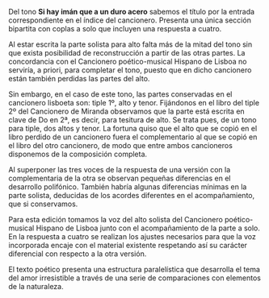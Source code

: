 Del tono **Si hay imán que a un duro acero** sabemos el título por la
entrada correspondiente en el índice del cancionero. Presenta una única
sección bipartita con coplas a solo que incluyen una respuesta a cuatro.

Al estar escrita la parte solista para alto falta más de la mitad
del tono sin que exista posibilidad de reconstrucción a partir de las
otras partes. La concordancia con el Cancionero poético-musical Hispano
de Lisboa no serviría, a priori, para completar el tono, puesto que en dicho cancionero
están también perdidas las partes del alto.

Sin embargo, en el caso de este tono, las partes conservadas en el cancionero lisboeta son: tiple 1º, alto y tenor. Fijándonos en el libro del tiple 2º del Cancionero de Miranda observamos que la parte está escrita en clave de Do en 2ª, es decir, para tesitura de alto. Se trata pues, de un tono para tiple, dos altos y tenor. La fortuna quiso que el alto que se copió en el libro perdido de un cancionero fuera el complementario al que se copió en el libro del otro cancionero, de modo que entre ambos cancioneros disponemos de la composición completa.

Al superponer las tres voces de la respuesta de una versión con la
complementaria de la otra se observan pequeñas diferencias en el
desarrollo polifónico. También habría algunas diferencias mínimas en la
parte solista, deducidas de los acordes diferentes en el acompañamiento,
que si conservamos.

Para esta edición tomamos la voz del alto solista
del Cancionero poético-musical Hispano de Lisboa junto con el
acompañamiento de la parte a solo. En la respuesta a cuatro se realizan
los ajustes necesarios para que la voz incorporada encaje con el
material existente respetando así su carácter diferencial con respecto a
la otra versión.

El texto poético presenta una estructura paralelística que desarrolla el tema del amor irresistible a través de una serie de comparaciones con elementos de la naturaleza.
